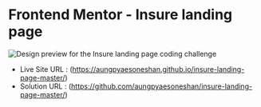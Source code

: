 # Frontend Mentor - Insure landing page

![Design preview for the Insure landing page coding challenge](./design/desktop-preview.jpg)

- Live Site URL : (https://aungpyaesoneshan.github.io/insure-landing-page-master/)
- Solution URL : (https://github.com/aungpyaesoneshan/insure-landing-page-master/)





